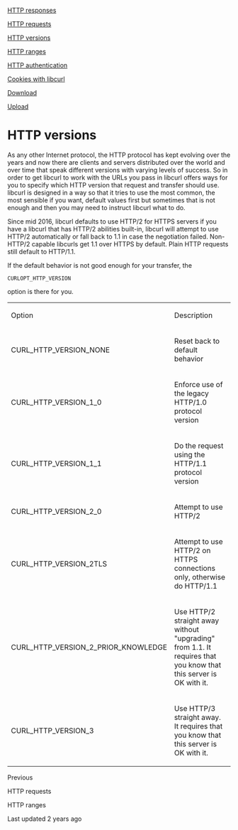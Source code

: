 <a href="responses.html" class="navButton-94f2579c--pageItemWithChildrenNested-2c5d8183--navButtonClickable-161b88ca">

<span class="text-4505230f--UIH300-2063425d--textContentFamily-49a318e1--navButtonLabel-14a4968f">HTTP responses</span>

</a>

<a href="requests.html" class="navButton-94f2579c--pageItemWithChildrenNested-2c5d8183--navButtonClickable-161b88ca">

<span class="text-4505230f--UIH300-2063425d--textContentFamily-49a318e1--navButtonLabel-14a4968f">HTTP requests</span>

</a>

<a href="versions.html" class="navButton-94f2579c--pageItemWithChildrenNested-2c5d8183--navButtonClickable-161b88ca--navButtonOpened-6a88552e">

<span class="text-4505230f--UIH300-2063425d--textContentFamily-49a318e1--navButtonLabel-14a4968f">HTTP versions</span>

</a>

<a href="ranges.html" class="navButton-94f2579c--pageItemWithChildrenNested-2c5d8183--navButtonClickable-161b88ca">

<span class="text-4505230f--UIH300-2063425d--textContentFamily-49a318e1--navButtonLabel-14a4968f">HTTP ranges</span>

</a>

<a href="auth.html" class="navButton-94f2579c--pageItemWithChildrenNested-2c5d8183--navButtonClickable-161b88ca">

<span class="text-4505230f--UIH300-2063425d--textContentFamily-49a318e1--navButtonLabel-14a4968f">HTTP authentication</span>

</a>

<a href="cookies.html" class="navButton-94f2579c--pageItemWithChildrenNested-2c5d8183--navButtonClickable-161b88ca">

<span class="text-4505230f--UIH300-2063425d--textContentFamily-49a318e1--navButtonLabel-14a4968f">Cookies with libcurl</span>

</a>

<a href="download.html" class="navButton-94f2579c--pageItemWithChildrenNested-2c5d8183--navButtonClickable-161b88ca">

<span class="text-4505230f--UIH300-2063425d--textContentFamily-49a318e1--navButtonLabel-14a4968f">Download</span>

</a>

<a href="upload.html" class="navButton-94f2579c--pageItemWithChildrenNested-2c5d8183--navButtonClickable-161b88ca">

<span class="text-4505230f--UIH300-2063425d--textContentFamily-49a318e1--navButtonLabel-14a4968f">Upload</span>

</a>

# <span class="text-4505230f--DisplayH900-bfb998fa--textContentFamily-49a318e1">HTTP versions</span>

<span class="text-4505230f--UIH300-2063425d--textUIFamily-5ebd8e40--text-8ee2c8b2">

</span>

<span class="text-4505230f--TextH400-3033861f--textContentFamily-49a318e1">

<span data-key="b531e58aac274e268200a4c7e6cc6708">

<span data-offset-key="b531e58aac274e268200a4c7e6cc6708:0">As any other Internet protocol, the HTTP protocol has kept evolving over the years and now there are clients and servers distributed over the world and over time that speak different versions with varying levels of success. So in order to get libcurl to work with the URLs you pass in libcurl offers ways for you to specify which HTTP version that request and transfer should use. libcurl is designed in a way so that it tries to use the most common, the most sensible if you want, default values first but sometimes that is not enough and then you may need to instruct libcurl what to do.</span>

</span>

</span>

<span class="text-4505230f--TextH400-3033861f--textContentFamily-49a318e1">

<span data-key="5b1d52b76f99453887da26c1ef8524be">

<span data-offset-key="5b1d52b76f99453887da26c1ef8524be:0">Since mid 2016, libcurl defaults to use HTTP/2 for HTTPS servers if you have a libcurl that has HTTP/2 abilities built-in, libcurl will attempt to use HTTP/2 automatically or fall back to 1.1 in case the negotiation failed. Non-HTTP/2 capable libcurls get 1.1 over HTTPS by default. Plain HTTP requests still default to HTTP/1.1.</span>

</span>

</span>

<span class="text-4505230f--TextH400-3033861f--textContentFamily-49a318e1">

<span data-key="7a669911caf84ee7b5ccac60c5fcf2d0">

<span data-offset-key="7a669911caf84ee7b5ccac60c5fcf2d0:0">If the default behavior is not good enough for your transfer, the </span>

<span data-offset-key="7a669911caf84ee7b5ccac60c5fcf2d0:1">`CURLOPT_HTTP_VERSION`</span>

<span data-offset-key="7a669911caf84ee7b5ccac60c5fcf2d0:2"> option is there for you.</span>

</span>

</span>

<table>

<colgroup>

<col style="width: 50%" />

<col style="width: 50%" />

</colgroup>

<tbody>

<tr class="odd">

<td style="text-align: left;">

<p>

<span class="text-4505230f--UIH400-4e41e82a--textContentFamily-49a318e1">

<span data-key="ce2cbcc566cb4278b5ec60f79fab4219">

<span data-offset-key="ce2cbcc566cb4278b5ec60f79fab4219:0">Option</span>

</span>

</span>

</p>

</td>

<td style="text-align: left;">

<p>

<span class="text-4505230f--UIH400-4e41e82a--textContentFamily-49a318e1">

<span data-key="1d6d1a521b25488abe86eb272c9dafd9">

<span data-offset-key="1d6d1a521b25488abe86eb272c9dafd9:0">Description</span>

</span>

</span>

</p>

</td>

</tr>

<tr class="even">

<td style="text-align: left;">

<p>

<span class="text-4505230f--TextH400-3033861f--textContentFamily-49a318e1">

<span data-key="3782555de23c4b189b622e4ff2d5a286">

<span data-offset-key="3782555de23c4b189b622e4ff2d5a286:0">CURL_HTTP_VERSION_NONE</span>

</span>

</span>

</p>

</td>

<td style="text-align: left;">

<p>

<span class="text-4505230f--TextH400-3033861f--textContentFamily-49a318e1">

<span data-key="47379cba41bc4947926813b7b80c0958">

<span data-offset-key="47379cba41bc4947926813b7b80c0958:0">Reset back to default behavior</span>

</span>

</span>

</p>

</td>

</tr>

<tr class="odd">

<td style="text-align: left;">

<p>

<span class="text-4505230f--TextH400-3033861f--textContentFamily-49a318e1">

<span data-key="bc64056d8c92435eb3a89982b250aa84">

<span data-offset-key="bc64056d8c92435eb3a89982b250aa84:0">CURL_HTTP_VERSION_1_0</span>

</span>

</span>

</p>

</td>

<td style="text-align: left;">

<p>

<span class="text-4505230f--TextH400-3033861f--textContentFamily-49a318e1">

<span data-key="80e1ee9c6b8245809e6c34be6b945eaa">

<span data-offset-key="80e1ee9c6b8245809e6c34be6b945eaa:0">Enforce use of the legacy HTTP/1.0 protocol version</span>

</span>

</span>

</p>

</td>

</tr>

<tr class="even">

<td style="text-align: left;">

<p>

<span class="text-4505230f--TextH400-3033861f--textContentFamily-49a318e1">

<span data-key="33f4cd1598e4450798fcfca8a9ad3c59">

<span data-offset-key="33f4cd1598e4450798fcfca8a9ad3c59:0">CURL_HTTP_VERSION_1_1</span>

</span>

</span>

</p>

</td>

<td style="text-align: left;">

<p>

<span class="text-4505230f--TextH400-3033861f--textContentFamily-49a318e1">

<span data-key="7376270b628048929c93b8a45440bbb6">

<span data-offset-key="7376270b628048929c93b8a45440bbb6:0">Do the request using the HTTP/1.1 protocol version</span>

</span>

</span>

</p>

</td>

</tr>

<tr class="odd">

<td style="text-align: left;">

<p>

<span class="text-4505230f--TextH400-3033861f--textContentFamily-49a318e1">

<span data-key="75edac1cdf4c4792b386521ca07317b1">

<span data-offset-key="75edac1cdf4c4792b386521ca07317b1:0">CURL_HTTP_VERSION_2_0</span>

</span>

</span>

</p>

</td>

<td style="text-align: left;">

<p>

<span class="text-4505230f--TextH400-3033861f--textContentFamily-49a318e1">

<span data-key="7dba3774d4114aa3a5329c9e7e80d21a">

<span data-offset-key="7dba3774d4114aa3a5329c9e7e80d21a:0">Attempt to use HTTP/2</span>

</span>

</span>

</p>

</td>

</tr>

<tr class="even">

<td style="text-align: left;">

<p>

<span class="text-4505230f--TextH400-3033861f--textContentFamily-49a318e1">

<span data-key="77cd5be7c2064956a55f8bc15d130224">

<span data-offset-key="77cd5be7c2064956a55f8bc15d130224:0">CURL_HTTP_VERSION_2TLS</span>

</span>

</span>

</p>

</td>

<td style="text-align: left;">

<p>

<span class="text-4505230f--TextH400-3033861f--textContentFamily-49a318e1">

<span data-key="655883a7964f46d78d1c2a9e245e28d0">

<span data-offset-key="655883a7964f46d78d1c2a9e245e28d0:0">Attempt to use HTTP/2 on HTTPS connections only, otherwise do HTTP/1.1</span>

</span>

</span>

</p>

</td>

</tr>

<tr class="odd">

<td style="text-align: left;">

<p>

<span class="text-4505230f--TextH400-3033861f--textContentFamily-49a318e1">

<span data-key="b4046314a6184cf29c7696cc87ed37f3">

<span data-offset-key="b4046314a6184cf29c7696cc87ed37f3:0">CURL_HTTP_VERSION_2_PRIOR_KNOWLEDGE</span>

</span>

</span>

</p>

</td>

<td style="text-align: left;">

<p>

<span class="text-4505230f--TextH400-3033861f--textContentFamily-49a318e1">

<span data-key="0470decb80b64681aadc7eff63898309">

<span data-offset-key="0470decb80b64681aadc7eff63898309:0">Use HTTP/2 straight away without "upgrading" from 1.1. It requires that you know that this server is OK with it.</span>

</span>

</span>

</p>

</td>

</tr>

<tr class="even">

<td style="text-align: left;">

<p>

<span class="text-4505230f--TextH400-3033861f--textContentFamily-49a318e1">

<span data-key="4e2dadacd43b4383934bf645e5816ef8">

<span data-offset-key="4e2dadacd43b4383934bf645e5816ef8:0">CURL_HTTP_VERSION_3</span>

</span>

</span>

</p>

</td>

<td style="text-align: left;">

<p>

<span class="text-4505230f--TextH400-3033861f--textContentFamily-49a318e1">

<span data-key="c25007c055bf477385dadf9cc6911ca4">

<span data-offset-key="c25007c055bf477385dadf9cc6911ca4:0">Use HTTP/3 straight away. It requires that you know that this server is OK with it.</span>

</span>

</span>

</p>

</td>

</tr>

</tbody>

</table>

<a href="requests.html" class="reset-3c756112--card-6570f064--whiteCard-fff091a4--cardPrevious-56a5e674">

</a>

<span class="text-4505230f--TextH200-a3425406--textContentFamily-49a318e1">Previous</span>

<span class="text-4505230f--UIH400-4e41e82a--textContentFamily-49a318e1">HTTP requests</span>

<a href="ranges.html" class="reset-3c756112--card-6570f064--whiteCard-fff091a4--cardNext-19241c42">

</a>

<span class="text-4505230f--UIH400-4e41e82a--textContentFamily-49a318e1">HTTP ranges</span>

<span class="text-4505230f--TextH200-a3425406--textContentFamily-49a318e1">Last updated 2 years ago</span>

